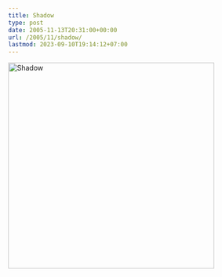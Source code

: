 ```yaml
---
title: Shadow
type: post
date: 2005-11-13T20:31:00+00:00
url: /2005/11/shadow/
lastmod: 2023-09-10T19:14:12+07:00
---
```

[<img width="420" src="//static.flickr.com/28/63041193_6a54ea65b3.jpg" alt="Shadow" />][1]

 [1]: http://www.flickr.com/photos/schreibblogade/63041193/ "Shadow"
